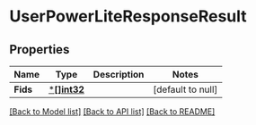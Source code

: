 # UserPowerLiteResponseResult

## Properties
Name | Type | Description | Notes
------------ | ------------- | ------------- | -------------
**Fids** | [***[]int32**](array.md) |  | [default to null]

[[Back to Model list]](../README.md#documentation-for-models) [[Back to API list]](../README.md#documentation-for-api-endpoints) [[Back to README]](../README.md)

